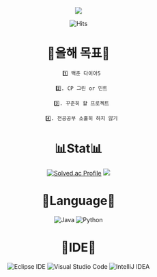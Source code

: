<div align = center>
  <img src="https://capsule-render.vercel.app/api?type=waving&color=auto&height=200&section=header&text=⭐LimWonHo&fontSize=90" />
</div>
<div align = center>
  
 ![Hits](https://hits.seeyoufarm.com/api/count/incr/badge.svg?url=https%3A%2F%2Fgithub.com%2Fwonhlim%2Fhit-counter&count_bg=%233CC4A1&title_bg=%23555555&icon=&icon_color=%23E7E7E7&title=hits&edge_flat=false)
</div>
<div align = center>
  <h1> 📅올해 목표📅</h1>

      1️⃣ 백준 다이아5

      2️⃣. CP 그린 or 민트

      3️⃣. 꾸준히 할 프로젝트

      4️⃣. 전공공부 소홀히 하지 않기
</div>

<div align = center>
  <h1> 📊Stat📊 </h1>
 
  [![Solved.ac Profile](http://mazassumnida.wtf/api/v2/generate_badge?boj=kds0034)](https://solved.ac/kds0034/)
  <img src="http://mazandi.herokuapp.com/api?handle=kds0034&theme=warm"/>
</div>
<div align = center>
  <h1> 📁Language📁</h1>
  
  ![Java](https://img.shields.io/badge/Java-EE4C2C.svg?&style=for-the-badge&logo=JAVA&logoColor=white)
  ![Python](https://img.shields.io/badge/Python-792EE5.svg?&style=for-the-badge&logo=PYTHON&logoColor=white)
  
</div>
<div align = center>
  <h1>🌊IDE🌊</h1>
  
  ![Eclipse IDE](https://img.shields.io/badge/Eclipse%20IDE-2C2255.svg?&style=for-the-badge&logo=Eclipse%20IDE&logoColor=white)
  ![Visual Studio Code](https://img.shields.io/badge/Visual%20Studio%20Code-007ACC.svg?&style=for-the-badge&logo=Visual%20Studio%20Code&logoColor=white)
  ![IntelliJ IDEA](https://img.shields.io/badge/IntelliJ%20IDEA-6AFDEF.svg?&style=for-the-badge&logo=IntelliJ%20IDEA&logoColor=white)
</div>

